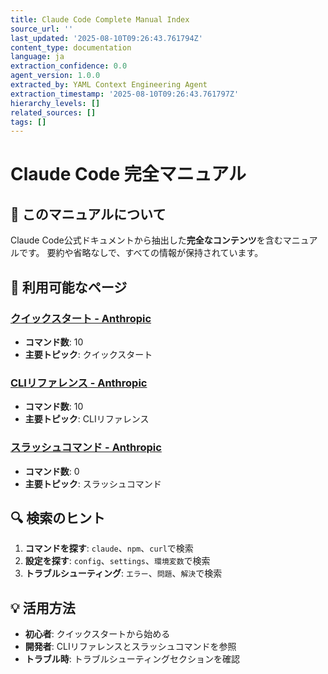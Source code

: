 ```yaml
---
title: Claude Code Complete Manual Index
source_url: ''
last_updated: '2025-08-10T09:26:43.761794Z'
content_type: documentation
language: ja
extraction_confidence: 0.0
agent_version: 1.0.0
extracted_by: YAML Context Engineering Agent
extraction_timestamp: '2025-08-10T09:26:43.761797Z'
hierarchy_levels: []
related_sources: []
tags: []
---
```


# Claude Code 完全マニュアル

## 🎯 このマニュアルについて

Claude Code公式ドキュメントから抽出した**完全なコンテンツ**を含むマニュアルです。
要約や省略なしで、すべての情報が保持されています。

## 📖 利用可能なページ

### [クイックスタート - Anthropic](quickstart_complete.md)
- **コマンド数**: 10
- **主要トピック**: クイックスタート

### [CLIリファレンス - Anthropic](cli-reference_complete.md)
- **コマンド数**: 10
- **主要トピック**: CLIリファレンス

### [スラッシュコマンド - Anthropic](slash-commands_complete.md)
- **コマンド数**: 0
- **主要トピック**: スラッシュコマンド


## 🔍 検索のヒント

1. **コマンドを探す**: `claude`、`npm`、`curl`で検索
2. **設定を探す**: `config`、`settings`、`環境変数`で検索
3. **トラブルシューティング**: `エラー`、`問題`、`解決`で検索

## 💡 活用方法

- **初心者**: クイックスタートから始める
- **開発者**: CLIリファレンスとスラッシュコマンドを参照
- **トラブル時**: トラブルシューティングセクションを確認
